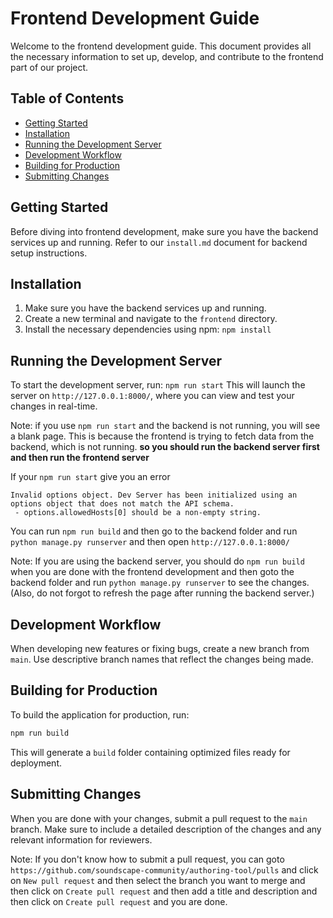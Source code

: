 
# Frontend Development Guide

Welcome to the frontend development guide. This document provides all the necessary information to set up, develop, and contribute to the frontend part of our project.

## Table of Contents

- [Getting Started](#getting-started)
- [Installation](#installation)
- [Running the Development Server](#running-the-development-server)
- [Development Workflow](#development-workflow)
- [Building for Production](#building-for-production)
- [Submitting Changes](#submitting-changes)

## Getting Started

Before diving into frontend development, make sure you have the backend services up and running. Refer to our `install.md` document for backend setup instructions.

## Installation

1. Make sure you have the backend services up and running.
2. Create a new terminal and navigate to the `frontend` directory.
3. Install the necessary dependencies using npm:
   `npm install`

## Running the Development Server

To start the development server, run:
`npm run start`
This will launch the server on `http://127.0.0.1:8000/`, where you can view and test your changes in real-time.

Note: if you use `npm run start` and the backend is not running, you will see a blank page. This is because the frontend is trying to fetch data from the backend, which is not running. **so you should run the backend server first and then run the frontend server**

If your `npm run start` give you an error
```
Invalid options object. Dev Server has been initialized using an options object that does not match the API schema.
 - options.allowedHosts[0] should be a non-empty string.
```
You can run `npm run build` and then go to the backend folder and run `python manage.py runserver` and then open `http://127.0.0.1:8000/`

Note: If you are using the backend server, you should do `npm run build` when you are done with the frontend development and then goto the backend folder and run `python manage.py runserver` to see the changes. (Also, do not forgot to refresh the page after running the backend server.)

## Development Workflow

When developing new features or fixing bugs, create a new branch from `main`. Use descriptive branch names that reflect the changes being made.

## Building for Production

To build the application for production, run:
```bash
npm run build
```
This will generate a `build` folder containing optimized files ready for deployment.

## Submitting Changes

When you are done with your changes, submit a pull request to the `main` branch. Make sure to include a detailed description of the changes and any relevant information for reviewers.

Note: If you don't know how to submit a pull request, you can goto `https://github.com/soundscape-community/authoring-tool/pulls` and click on `New pull request` and then select the branch you want to merge and then click on `Create pull request` and then add a title and description and then click on `Create pull request` and you are done.
